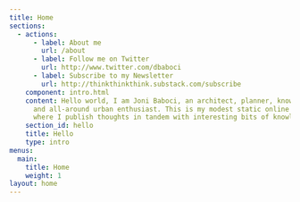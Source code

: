 ```yaml
---
title: Home
sections:
  - actions:
      - label: About me
        url: /about
      - label: Follow me on Twitter
        url: http://www.twitter.com/dbaboci
      - label: Subscribe to my Newsletter
        url: http://thinkthinkthink.substack.com/subscribe
    component: intro.html
    content: Hello world, I am Joni Baboci, an architect, planner, knowledge seeker
      and all-around urban enthusiast. This is my modest static online notebook
      where I publish thoughts in tandem with interesting bits of knowledge.
    section_id: hello
    title: Hello
    type: intro
menus:
  main:
    title: Home
    weight: 1
layout: home
---
```

